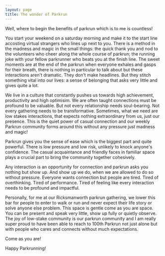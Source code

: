 ```yaml
---
layout: page
title: The wonder of Parkrun
---
```


Well, where to begin the benefits of parkrun which is to me is countless! 

You start your weekend on a saturday morning and make it to the start line accosting virtual strangers who lines up next to you. There is a method in the madness and magic in the small things: the quick thank you and nod to the volunteers who cheer along the whole course of parkrun; the running joke with your fellow parkrunner who beats you at the finish line. The sweet moments are at the end of the parkrun when everyone exhales and gasps for their breath, there is nothing in particular to talk about but these interactions aren't dramatic. They don't make headlines. But they stitch something vital into our lives: a sense of belonging that asks very little and gives quite a lot.

We live in a culture that constantly pushes us towards high achievement, productivity and high optimisim. We are often taught connections must be profound to be valuable. But not every relationship needs soul-bearing. Not every gathering needs to be transformative. Sometimes, what we need are low stakes interactions, that expects nothing extraordinary from us, just our presence. This is the quiet power of casual connection and our weekly Parkrun community forms around this without any pressure just madness and magic!

Parkrun gives you the sense of ease which is the biggest part and quite powerful. There is low pressure and low risk, unlikely to knock anyone's confidence. The casual acquaintance and friendly faces in familiar space plays a crucial part to bring the community together cohesively.

Any interaction is an opportunity for connection and parkrun asks you nothing but show up. And show up we do, when we are allowed to do so without pressure. Everyone wants connection but people are tired. Tired of overthinking. Tired of performance. Tired of feeling like every interaction needs to be profound and impactful. 

Personally, for me at our Ricksmanworth parkrun gathering, we lower this bar for people to enter to walk or run and never expect their life story or solve anyone else problem. This space is gentle come as you are space. You can be present and speak very little, show up fully or quietly observe. The joy of low-stake community is our parkrun community and I am really super proud to have been able to reach to 100th Parkrun not just alone but with people who cares and connects without much expectations.

Come as you are!

Happy Parkrunning!



